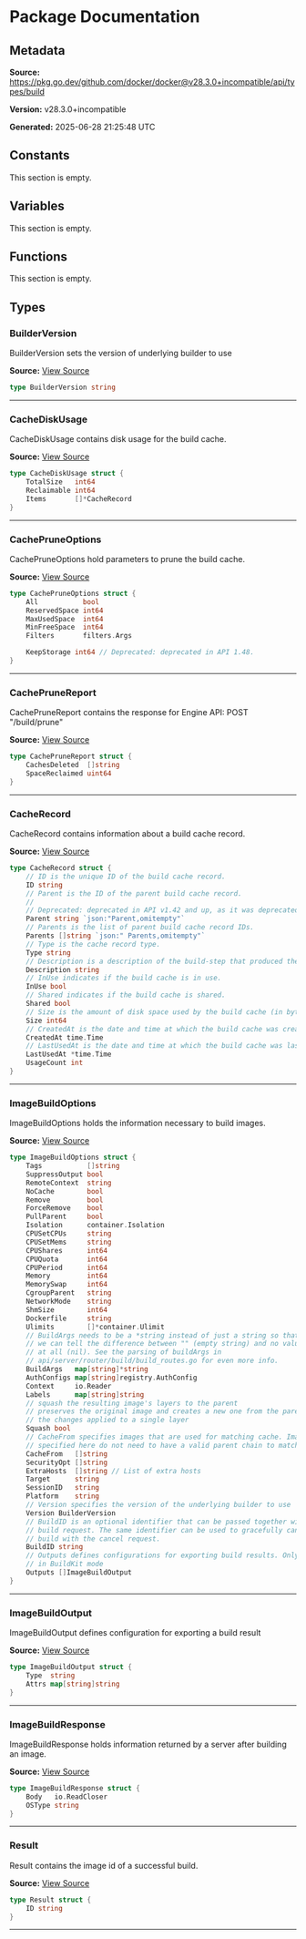 # Package Documentation

## Metadata

**Source:** https://pkg.go.dev/github.com/docker/docker@v28.3.0+incompatible/api/types/build

**Version:** v28.3.0+incompatible

**Generated:** 2025-06-28 21:25:48 UTC

## Constants

This section is empty.

## Variables

This section is empty.

## Functions

This section is empty.

## Types

### BuilderVersion

BuilderVersion sets the version of underlying builder to use

**Source:** [View Source](https://github.com/docker/docker/blob/v28.3.0/api/types/build/build.go#L11)  

```go
type BuilderVersion string
```

---

### CacheDiskUsage

CacheDiskUsage contains disk usage for the build cache.

**Source:** [View Source](https://github.com/docker/docker/blob/v28.3.0/api/types/build/disk_usage.go#L4)  

```go
type CacheDiskUsage struct {
	TotalSize   int64
	Reclaimable int64
	Items       []*CacheRecord
}
```

---

### CachePruneOptions

CachePruneOptions hold parameters to prune the build cache.

**Source:** [View Source](https://github.com/docker/docker/blob/v28.3.0/api/types/build/cache.go#L37)  

```go
type CachePruneOptions struct {
	All           bool
	ReservedSpace int64
	MaxUsedSpace  int64
	MinFreeSpace  int64
	Filters       filters.Args

	KeepStorage int64 // Deprecated: deprecated in API 1.48.
}
```

---

### CachePruneReport

CachePruneReport contains the response for Engine API:
POST "/build/prune"

**Source:** [View Source](https://github.com/docker/docker/blob/v28.3.0/api/types/build/cache.go#L49)  

```go
type CachePruneReport struct {
	CachesDeleted  []string
	SpaceReclaimed uint64
}
```

---

### CacheRecord

CacheRecord contains information about a build cache record.

**Source:** [View Source](https://github.com/docker/docker/blob/v28.3.0/api/types/build/cache.go#L10)  

```go
type CacheRecord struct {
	// ID is the unique ID of the build cache record.
	ID string
	// Parent is the ID of the parent build cache record.
	//
	// Deprecated: deprecated in API v1.42 and up, as it was deprecated in BuildKit; use Parents instead.
	Parent string `json:"Parent,omitempty"`
	// Parents is the list of parent build cache record IDs.
	Parents []string `json:" Parents,omitempty"`
	// Type is the cache record type.
	Type string
	// Description is a description of the build-step that produced the build cache.
	Description string
	// InUse indicates if the build cache is in use.
	InUse bool
	// Shared indicates if the build cache is shared.
	Shared bool
	// Size is the amount of disk space used by the build cache (in bytes).
	Size int64
	// CreatedAt is the date and time at which the build cache was created.
	CreatedAt time.Time
	// LastUsedAt is the date and time at which the build cache was last used.
	LastUsedAt *time.Time
	UsageCount int
}
```

---

### ImageBuildOptions

ImageBuildOptions holds the information
necessary to build images.

**Source:** [View Source](https://github.com/docker/docker/blob/v28.3.0/api/types/build/build.go#L27)  

```go
type ImageBuildOptions struct {
	Tags           []string
	SuppressOutput bool
	RemoteContext  string
	NoCache        bool
	Remove         bool
	ForceRemove    bool
	PullParent     bool
	Isolation      container.Isolation
	CPUSetCPUs     string
	CPUSetMems     string
	CPUShares      int64
	CPUQuota       int64
	CPUPeriod      int64
	Memory         int64
	MemorySwap     int64
	CgroupParent   string
	NetworkMode    string
	ShmSize        int64
	Dockerfile     string
	Ulimits        []*container.Ulimit
	// BuildArgs needs to be a *string instead of just a string so that
	// we can tell the difference between "" (empty string) and no value
	// at all (nil). See the parsing of buildArgs in
	// api/server/router/build/build_routes.go for even more info.
	BuildArgs   map[string]*string
	AuthConfigs map[string]registry.AuthConfig
	Context     io.Reader
	Labels      map[string]string
	// squash the resulting image's layers to the parent
	// preserves the original image and creates a new one from the parent with all
	// the changes applied to a single layer
	Squash bool
	// CacheFrom specifies images that are used for matching cache. Images
	// specified here do not need to have a valid parent chain to match cache.
	CacheFrom   []string
	SecurityOpt []string
	ExtraHosts  []string // List of extra hosts
	Target      string
	SessionID   string
	Platform    string
	// Version specifies the version of the underlying builder to use
	Version BuilderVersion
	// BuildID is an optional identifier that can be passed together with the
	// build request. The same identifier can be used to gracefully cancel the
	// build with the cancel request.
	BuildID string
	// Outputs defines configurations for exporting build results. Only supported
	// in BuildKit mode
	Outputs []ImageBuildOutput
}
```

---

### ImageBuildOutput

ImageBuildOutput defines configuration for exporting a build result

**Source:** [View Source](https://github.com/docker/docker/blob/v28.3.0/api/types/build/build.go#L80)  

```go
type ImageBuildOutput struct {
	Type  string
	Attrs map[string]string
}
```

---

### ImageBuildResponse

ImageBuildResponse holds information
returned by a server after building
an image.

**Source:** [View Source](https://github.com/docker/docker/blob/v28.3.0/api/types/build/build.go#L88)  

```go
type ImageBuildResponse struct {
	Body   io.ReadCloser
	OSType string
}
```

---

### Result

Result contains the image id of a successful build.

**Source:** [View Source](https://github.com/docker/docker/blob/v28.3.0/api/types/build/build.go#L21)  

```go
type Result struct {
	ID string
}
```

---

